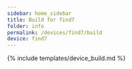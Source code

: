 ```yaml
---
sidebar: home_sidebar
title: Build for find7
folder: info
permalink: /devices/find7/build
device: find7
---
```

{% include templates/device_build.md %}
